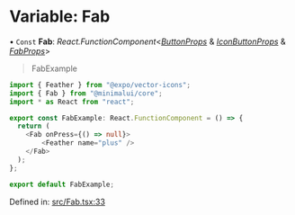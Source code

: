 # Variable: Fab

• `Const` **Fab**: *React.FunctionComponent*<[*ButtonProps*](../types/buttonprops.md) & [*IconButtonProps*](../types/iconbuttonprops.md) & [*FabProps*](../types/fabprops.md)\>

> FabExample

```typescript
import { Feather } from "@expo/vector-icons";
import { Fab } from "@minimalui/core";
import * as React from "react";

export const FabExample: React.FunctionComponent = () => {
  return (
    <Fab onPress={() => null}>
        <Feather name="plus" />
    </Fab>
  );
};

export default FabExample;
```

Defined in: [src/Fab.tsx:33](https://github.com/minimal-ui/minimal-ui/blob/main/packages/minimalui/src/Fab.tsx#L33)
